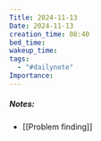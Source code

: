 ```yaml
---
Title: 2024-11-13
Date: 2024-11-13
creation_time: 08:40
bed_time: 
wakeup_time: 
tags:
  - "#dailynote"
Importance:
---
```

##### Notes:
- [[Problem finding]]